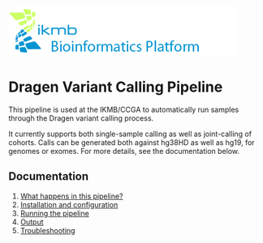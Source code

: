 ![](images/ikmb_bfx_logo.png)

# Dragen Variant Calling Pipeline

This pipeline is used at the IKMB/CCGA to automatically run samples through the Dragen variant calling process.

It currently supports both single-sample calling as well as joint-calling of cohorts. Calls can be generated both
against hg38HD as well as hg19, for genomes or exomes. For more details, see the documentation below. 

## Documentation 

1. [What happens in this pipeline?](docs/pipeline.md)
2. [Installation and configuration](docs/installation.md)
3. [Running the pipeline](docs/usage.md)
4. [Output](docs/output.md)
5. [Troubleshooting](docs/troubleshooting.md)

